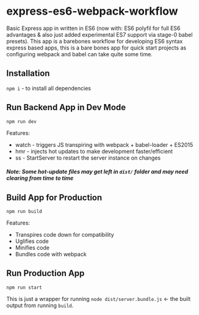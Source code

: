 # express-es6-webpack-workflow
Basic Express app in written in ES6 (now with: ES6 polyfil for full ES6 advantages & also just added experimental ES7 support via stage-0 babel presets). This app is a barebones workflow for developing ES6 syntax express based apps, this is a bare bones app for quick start projects as configuring webpack and babel can take quite some time.

## Installation
`npm i` - to install all dependencies

## Run Backend App in Dev Mode
`npm run dev`

Features:
- watch - triggers JS transpiring with webpack + babel-loader + ES2015
- hmr - injects hot updates to make development faster/efficient
- ss - StartServer to restart the server instance on changes

##### Note: Some hot-update files may get left in `dist/` folder and may need clearing from time to time

## Build App for Production
`npm run build`

Features:
- Transpires code down for compatibility
- Uglifies code
- Minifies code
- Bundles code with webpack

## Run Production App
`npm run start`

This is just a wrapper for running `node dist/server.bundle.js` <- the built output from running `build`.